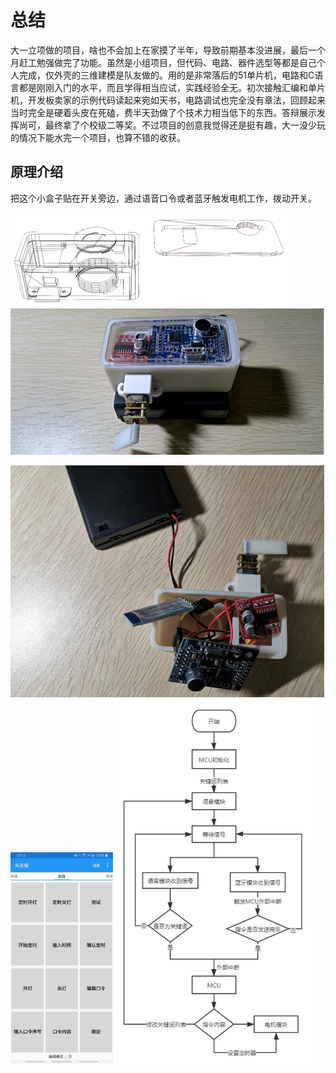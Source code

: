 # 总结	

​		大一立项做的项目，啥也不会加上在家摸了半年，导致前期基本没进展，最后一个月赶工勉强做完了功能。虽然是小组项目，但代码、电路、器件选型等都是自己个人完成，仅外壳的三维建模是队友做的。用的是非常落后的51单片机，电路和C语言都是刚刚入门的水平，而且学得相当应试，实践经验全无。初次接触汇编和单片机，开发板卖家的示例代码读起来宛如天书，电路调试也完全没有章法，回顾起来当时完全是硬着头皮在死磕，费半天劲做了个技术力相当低下的东西。答辩展示发挥尚可，最终拿了个校级二等奖。不过项目的创意我觉得还是挺有趣，大一没少玩的情况下能水完一个项目，也算不错的收获。



## 原理介绍

​		把这个小盒子贴在开关旁边，通过语音口令或者蓝牙触发电机工作，拨动开关。

<img src="./images/p1.png" alt="透视图" style="zoom:50%;" /><img src=".\images\image-20220805210744442.png" alt="实拍图" style="zoom:50%;" />







<img src=".\images\image-20220805204920315.png" alt="结构连接图" style="zoom:50%;" /><img src=".\images\image-20220805210817706.png" alt="蓝牙交互界面" style="zoom: 33%;" /><img src=".\images\image-20220805211124697.png" alt="程序流程图" style="zoom: 67%;" />





